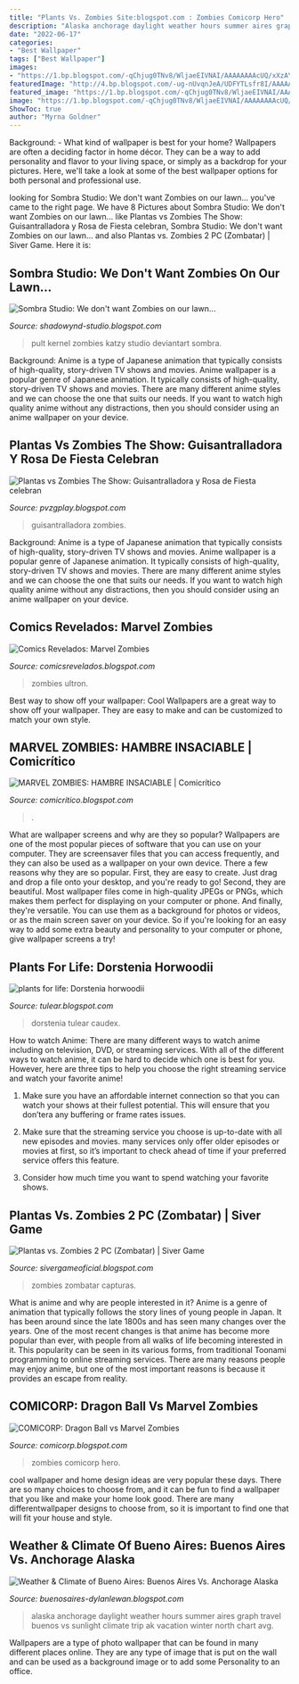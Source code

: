```yaml
---
title: "Plants Vs. Zombies Site:blogspot.com : Zombies Comicorp Hero"
description: "Alaska anchorage daylight weather hours summer aires graph travel buenos vs sunlight climate trip ak vacation winter north chart avg"
date: "2022-06-17"
categories:
- "Best Wallpaper"
tags: ["Best Wallpaper"]
images:
- "https://1.bp.blogspot.com/-qChjug0TNv8/WljaeEIVNAI/AAAAAAAAcUQ/xXzAYKKuMZcBiQcIvlSQ5GKx-5TT_rkxgCLcBGAs/w1200-h630-p-k-no-nu/pareja%2Bde%2Bguisantralladora%2By%2Brosa%2Bde%2Bfiesta%2B881.png"
featuredImage: "http://4.bp.blogspot.com/-ug-nUvqnJeA/UDFYTLsfr8I/AAAAAAAAPYk/uwoJw1dcmG8/s1600/marvel-zombies+Hardcover.jpg"
featured_image: "https://1.bp.blogspot.com/-qChjug0TNv8/WljaeEIVNAI/AAAAAAAAcUQ/xXzAYKKuMZcBiQcIvlSQ5GKx-5TT_rkxgCLcBGAs/w1200-h630-p-k-no-nu/pareja%2Bde%2Bguisantralladora%2By%2Brosa%2Bde%2Bfiesta%2B881.png"
image: "https://1.bp.blogspot.com/-qChjug0TNv8/WljaeEIVNAI/AAAAAAAAcUQ/xXzAYKKuMZcBiQcIvlSQ5GKx-5TT_rkxgCLcBGAs/w1200-h630-p-k-no-nu/pareja%2Bde%2Bguisantralladora%2By%2Brosa%2Bde%2Bfiesta%2B881.png"
ShowToc: true
author: "Myrna Goldner"
---
```



Background: - What kind of wallpaper is best for your home?
Wallpapers are often a deciding factor in home décor. They can be a way to add personality and flavor to your living space, or simply as a backdrop for your pictures. Here, we'll take a look at some of the best wallpaper options for both personal and professional use.

	

		
looking for Sombra Studio: We don&#039;t want Zombies on our lawn... you've came to the right page. We have 8 Pictures about Sombra Studio: We don&#039;t want Zombies on our lawn... like Plantas vs Zombies The Show: Guisantralladora y Rosa de Fiesta celebran, Sombra Studio: We don&#039;t want Zombies on our lawn... and also Plantas vs. Zombies 2 PC (Zombatar) | Siver Game. Here it is:
		
    
## Sombra Studio: We Don&#039;t Want Zombies On Our Lawn...

<img loading=lazy src="http://2.bp.blogspot.com/-zbPlW2E3m-M/TaIBMgwf7CI/AAAAAAAAAMI/2TG3mitAA-g/s1600/Kernal-pult%2BKatzy.png" onerror="this.onerror=null;this.src='https://tse2.mm.bing.net/th?id=OIP.aJJiDSds5FXaifnMqpSGcQHaFw&amp;pid=15.1';" alt="Sombra Studio: We don&#039;t want Zombies on our lawn...">

_Source: shadowynd-studio.blogspot.com_

>pult kernel zombies katzy studio deviantart sombra. 

	

Background: Anime is a type of Japanese animation that typically consists of high-quality, story-driven TV shows and movies.
Anime wallpaper is a popular genre of Japanese animation. It typically consists of high-quality, story-driven TV shows and movies. There are many different anime styles and we can choose the one that suits our needs. If you want to watch high quality anime without any distractions, then you should consider using an anime wallpaper on your device.

    
## Plantas Vs Zombies The Show: Guisantralladora Y Rosa De Fiesta Celebran

<img loading=lazy src="https://1.bp.blogspot.com/-qChjug0TNv8/WljaeEIVNAI/AAAAAAAAcUQ/xXzAYKKuMZcBiQcIvlSQ5GKx-5TT_rkxgCLcBGAs/w1200-h630-p-k-no-nu/pareja%2Bde%2Bguisantralladora%2By%2Brosa%2Bde%2Bfiesta%2B881.png" onerror="this.onerror=null;this.src='https://tse2.mm.bing.net/th?id=OIP.SBQBdGuctkeAlD6szLyR3gHaD5&amp;pid=15.1';" alt="Plantas vs Zombies The Show: Guisantralladora y Rosa de Fiesta celebran">

_Source: pvzgplay.blogspot.com_

>guisantralladora zombies. 

	

Background: Anime is a type of Japanese animation that typically consists of high-quality, story-driven TV shows and movies.
Anime wallpaper is a popular genre of Japanese animation. It typically consists of high-quality, story-driven TV shows and movies. There are many different anime styles and we can choose the one that suits our needs. If you want to watch high quality anime without any distractions, then you should consider using an anime wallpaper on your device.

    
## Comics Revelados: Marvel Zombies

<img loading=lazy src="http://4.bp.blogspot.com/-0PbccqfUNHA/VD8FJGpfWYI/AAAAAAAALJE/pdwYLD_Rytg/s1600/Marvel%2BZombies%2BWall.jpg" onerror="this.onerror=null;this.src='https://tse1.mm.bing.net/th?id=OIP.y9zppug3XAKcIFLGKj2VswHaE3&amp;pid=15.1';" alt="Comics Revelados: Marvel Zombies">

_Source: comicsrevelados.blogspot.com_

>zombies ultron. 

	

Best way to show off your wallpaper:
Cool Wallpapers are a great way to show off your wallpaper. They are easy to make and can be customized to match your own style.

    
## MARVEL ZOMBIES: HAMBRE INSACIABLE | Comicrítico

<img loading=lazy src="http://4.bp.blogspot.com/-ug-nUvqnJeA/UDFYTLsfr8I/AAAAAAAAPYk/uwoJw1dcmG8/s1600/marvel-zombies+Hardcover.jpg" onerror="this.onerror=null;this.src='https://tse1.mm.bing.net/th?id=OIP.vxMo9d0pQ6cdh_gkE7z3WwHaKz&amp;pid=15.1';" alt="MARVEL ZOMBIES: HAMBRE INSACIABLE | Comicrítico">

_Source: comicritico.blogspot.com_

>. 

	

What are wallpaper screens and why are they so popular?
Wallpapers are one of the most popular pieces of software that you can use on your computer. They are screensaver files that you can access frequently, and they can also be used as a wallpaper on your own device. There a few reasons why they are so popular. First, they are easy to create. Just drag and drop a file onto your desktop, and you're ready to go! Second, they are beautiful. Most wallpaper files come in high-quality JPEGs or PNGs, which makes them perfect for displaying on your computer or phone. And finally, they're versatile. You can use them as a background for photos or videos, or as the main screen saver on your device. So if you're looking for an easy way to add some extra beauty and personality to your computer or phone, give wallpaper screens a try!

    
## Plants For Life: Dorstenia Horwoodii

<img loading=lazy src="http://2.bp.blogspot.com/_jmNJ0XwCGRc/SdigrMkLoHI/AAAAAAAAAXc/Uq4cAfxUTKI/w1200-h630-p-k-nu/Dorstenia+horwoodii1.JPG" onerror="this.onerror=null;this.src='https://tse1.mm.bing.net/th?id=OIP.Ww2iD9IzaaMjqukEsNuywgHaFj&amp;pid=15.1';" alt="plants for life: Dorstenia horwoodii">

_Source: tulear.blogspot.com_

>dorstenia tulear caudex. 

	

How to watch Anime: There are many different ways to watch anime including on television, DVD, or streaming services.
With all of the different ways to watch anime, it can be hard to decide which one is best for you. However, here are three tips to help you choose the right streaming service and watch your favorite anime!
1. Make sure you have an affordable internet connection so that you can watch your shows at their fullest potential. This will ensure that you don’tera any buffering or frame rates issues.

2. Make sure that the streaming service you choose is up-to-date with all new episodes and movies. many services only offer older episodes or movies at first, so it’s important to check ahead of time if your preferred service offers this feature.

3. Consider how much time you want to spend watching your favorite shows.

    
## Plantas Vs. Zombies 2 PC (Zombatar) | Siver Game

<img loading=lazy src="http://2.bp.blogspot.com/-vw5Td8meYGs/UfiGBp5LqMI/AAAAAAAACDE/YSv4yI6K38Y/s1600/captura+plantas+vs.+zombies+2+sivergame4.jpg" onerror="this.onerror=null;this.src='https://tse4.mm.bing.net/th?id=OIP.j7OvDwqazHNKXXYF6At_pwHaFo&amp;pid=15.1';" alt="Plantas vs. Zombies 2 PC (Zombatar) | Siver Game">

_Source: sivergameoficial.blogspot.com_

>zombies zombatar capturas. 

	

What is anime and why are people interested in it?
Anime is a genre of animation that typically follows the story lines of young people in Japan. It has been around since the late 1800s and has seen many changes over the years. One of the most recent changes is that anime has become more popular than ever, with people from all walks of life becoming interested in it. This popularity can be seen in its various forms, from traditional Toonami programming to online streaming services. There are many reasons people may enjoy anime, but one of the most important reasons is because it provides an escape from reality.

    
## COMICORP: Dragon Ball Vs Marvel Zombies

<img loading=lazy src="https://3.bp.blogspot.com/_mp7qfYR9JC0/TNG2pDuDgeI/AAAAAAAABes/GWeKLIcyKCI/s1600/2.jpg" onerror="this.onerror=null;this.src='https://tse1.mm.bing.net/th?id=OIP.HBZ43Tv9ob8DZ3RT3ejPLAAAAA&amp;pid=15.1';" alt="COMICORP: Dragon Ball vs Marvel Zombies">

_Source: comicorp.blogspot.com_

>zombies comicorp hero. 

	

cool wallpaper and home design ideas are very popular these days. There are so many choices to choose from, and it can be fun to find a wallpaper that you like and make your home look good. There are many differentwallpaper designs to choose from, so it is important to find one that will fit your house and style.

    
## Weather &amp; Climate Of Bueno Aires: Buenos Aires Vs. Anchorage Alaska

<img loading=lazy src="https://4.bp.blogspot.com/-fszB98t55nk/TuE16d4iegI/AAAAAAAAAHI/UjtANJG0jhg/s1600/anchorage.gif" onerror="this.onerror=null;this.src='https://tse1.mm.bing.net/th?id=OIP.mWWRyP7PKfHgIzJ6KEeP6AHaFv&amp;pid=15.1';" alt="Weather &amp; Climate of Bueno Aires: Buenos Aires Vs. Anchorage Alaska">

_Source: buenosaires-dylanlewan.blogspot.com_

>alaska anchorage daylight weather hours summer aires graph travel buenos vs sunlight climate trip ak vacation winter north chart avg. 

	



Wallpapers are a type of photo wallpaper that can be found in many different places online. They are any type of image that is put on the wall and can be used as a background image or to add some Personality to an office.

